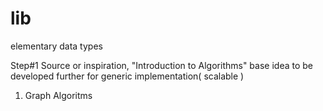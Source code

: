 # lib
elementary data types

Step#1
Source or inspiration, 
"Introduction to Algorithms"
base idea to be developed further for generic implementation( scalable )
1. Graph Algoritms
